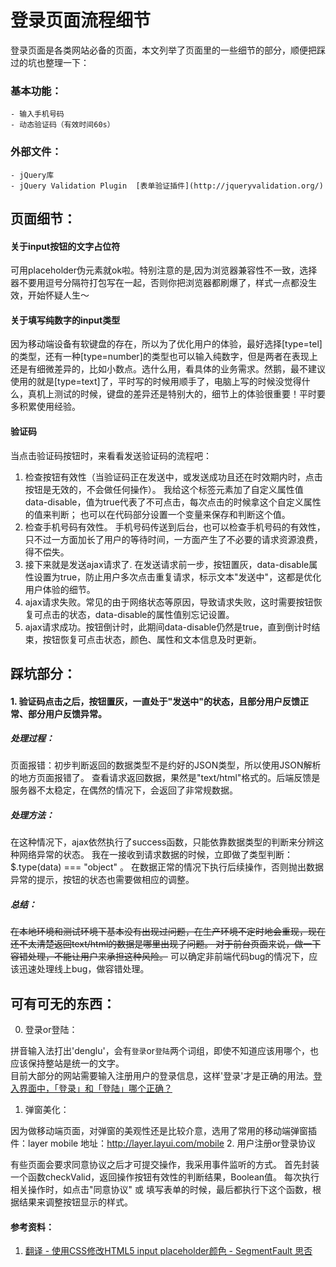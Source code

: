 # 登录页面流程细节

登录页面是各类网站必备的页面，本文列举了页面里的一些细节的部分，顺便把踩过的坑也整理一下：

### 基本功能：
    - 输入手机号码
    - 动态验证码（有效时间60s）

### 外部文件：
    - jQuery库
    - jQuery Validation Plugin  [表单验证插件](http://jqueryvalidation.org/)
       
## 页面细节：

#### **关于input按钮的文字占位符**
可用placeholder伪元素就ok啦。特别注意的是,因为浏览器兼容性不一致，选择器不要用逗号分隔符打包写在一起，否则你把浏览器都刷爆了，样式一点都没生效，开始怀疑人生～

#### **关于填写纯数字的input类型**
因为移动端设备有软键盘的存在，所以为了优化用户的体验，最好选择[type=tel]的类型，还有一种[type=number]的类型也可以输入纯数字，但是两者在表现上还是有细微差异的，比如小数点。选什么用，看具体的业务需求。然鹅，最不建议使用的就是[type=text]了，平时写的时候用顺手了，电脑上写的时候没觉得什么，真机上测试的时候，键盘的差异还是特别大的，细节上的体验很重要！平时要多积累使用经验。

#### **验证码**
当点击验证码按钮时，来看看发送验证码的流程吧：
1. 检查按钮有效性（当验证码正在发送中，或发送成功且还在时效期内时，点击按钮是无效的，不会做任何操作）。
   我给这个标签元素加了自定义属性值data-disable，值为true代表了不可点击，每次点击的时候拿这个自定义属性的值来判断；
   也可以在代码部分设置一个变量来保存和判断这个值。
2. 检查手机号码有效性。
   手机号码传送到后台，也可以检查手机号码的有效性，只不过一方面加长了用户的等待时间，一方面产生了不必要的请求资源浪费，得不偿失。
3. 接下来就是发送ajax请求了.
   在发送请求前一步，按钮置灰，data-disable属性设置为true，防止用户多次点击重复请求，标示文本"发送中"，这都是优化用户体验的细节。
4. ajax请求失败。常见的由于网络状态等原因，导致请求失败，这时需要按钮恢复可点击的状态，data-disable的属性值别忘记设置。
5. ajax请求成功。按钮倒计时，此期间data-disable仍然是true，直到倒计时结束，按钮恢复可点击状态，颜色、属性和文本信息及时更新。


## 踩坑部分：

#### 1. 验证码点击之后，按钮置灰，一直处于"发送中"的状态，且部分用户反馈正常、部分用户反馈异常。

##### 处理过程：
页面报错：初步判断返回的数据类型不是约好的JSON类型，所以使用JSON解析的地方页面报错了。
查看请求返回数据，果然是"text/html"格式的。后端反馈是服务器不太稳定，在偶然的情况下，会返回了非常规数据。

##### 处理方法：
在这种情况下，ajax依然执行了success函数，只能依靠数据类型的判断来分辨这种网络异常的状态。
我在一接收到请求数据的时候，立即做了类型判断：$.type(data) === "object" 。
在数据正常的情况下执行后续操作，否则抛出数据异常的提示，按钮的状态也需要做相应的调整。

##### 总结：
<del>在本地环境和测试环境下基本没有出现过问题，在生产环境不定时地会重现，现在还不太清楚返回text/html的数据是哪里出现了问题。
对于前台页面来说，做一下容错处理，不能让用户来承担这种风险。</del>
可以确定非前端代码bug的情况下，应该迅速处理线上bug，做容错处理。
    
    
## 可有可无的东西：

0. 登录or登陆：

拼音输入法打出'denglu'，会有`登录`or`登陆`两个词组，即使不知道应该用哪个，也应该保持整站是统一的文字。<br/>
目前大部分的网站需要输入注册用户的登录信息，这样'登录'才是正确的用法。[登入界面中，「登录」和「登陆」哪个正确？](https://www.zhihu.com/question/19570377)

1. 弹窗美化：

因为做移动端页面，对弹窗的美观性还是比较介意，选用了常用的移动端弹窗插件：layer mobile 地址：http://layer.layui.com/mobile
2. 用户注册or登录协议

有些页面会要求同意协议之后才可提交操作，我采用事件监听的方式。
首先封装一个函数checkValid，返回操作按钮有效性的判断结果，Boolean值。
每次执行相关操作时，如点击"同意协议" 或 填写表单的时候，最后都执行下这个函数，根据结果来调整按钮显示的样式。    
        
#### 参考资料：
1. [翻译 - 使用CSS修改HTML5 input placeholder颜色 - SegmentFault 思否](https://segmentfault.com/q/1010000000397925)